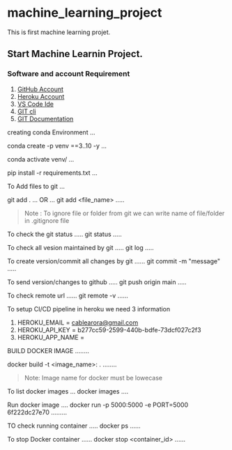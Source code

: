 # machine_learning_project
This is first machine learning projet.


## Start Machine Learnin Project.

### Software and account Requirement

1. [GitHub Account](https://github.com/)
2. [Heroku Account](https://dashboard.heroku.com/login)
3. [VS Code Ide](httos://code.visualstudio.com/download)
4. [GIT cli](https://git-scm.com/downloads)
5. [GIT Documentation](https://git-scm.com/docs/git)


creating conda Environment
...

conda create -p venv ==3..10 -y
...

conda activate venv/
...

pip install -r requirements.txt
...


To Add files to git
...

git add .
...
OR
...
git add <file_name>
.....

> Note : To ignore file or folder from git we can write name of file/folder in .gitignore file

To check the git status 
.....
git status
.....

To check all vesion maintained by git
.....
git log
.....


To create version/commit all changes by git
......
git commit -m "message"
.....

To send version/changes to github
.....
git push origin main
.....

To check remote url
......
git remote -v
......

To setup CI/CD pipeline in heroku we need 3 information
1. HEROKU_EMAIL = cablearora@gmail.com
2. HEROKU_API_KEY = b277cc59-2599-440b-bdfe-73dcf027c2f3
3. HEROKU_APP_NAME = 

BUILD DOCKER IMAGE
........

docker build -t <image_name>:<tagname> .
........

> Note: Image name for docker must be lowecase

To list docker images
...
docker images
....


Run docker image
....
docker run -p 5000:5000 -e PORT=5000 6f222dc27e70
.........

TO check running container
.....
docker ps
......

To stop Docker container
......
docker stop <container_id>
......


